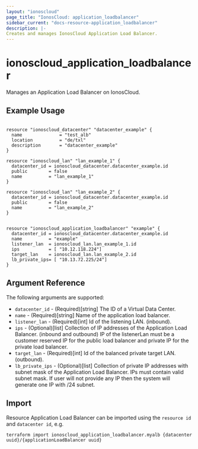 ```yaml
---
layout: "ionoscloud"
page_title: "IonosCloud: application_loadbalancer"
sidebar_current: "docs-resource-application_loadbalancer"
description: |-
Creates and manages IonosCloud Application Load Balancer.
---
```


# ionoscloud_application_loadbalancer

Manages an Application Load Balancer on IonosCloud.

## Example Usage

```hcl

resource "ionoscloud_datacenter" "datacenter_example" {
  name              = "test_alb"
  location          = "de/txl"
  description       = "datacenter_example"
}

resource "ionoscloud_lan" "lan_example_1" {
  datacenter_id = ionoscloud_datacenter.datacenter_example.id 
  public        = false
  name          = "lan_example_1"
}

resource "ionoscloud_lan" "lan_example_2" {
  datacenter_id = ionoscloud_datacenter.datacenter_example.id  
  public        = false
  name          = "lan_example_2"
}


resource "ionoscloud_application_loadbalancer" "example" { 
  datacenter_id = ionoscloud_datacenter.datacenter_example.id
  name          = "example"
  listener_lan  = ionoscloud_lan.lan_example_1.id
  ips           = [ "10.12.118.224"]
  target_lan    = ionoscloud_lan.lan_example_2.id
  lb_private_ips= [ "10.13.72.225/24"]
}
```

## Argument Reference

The following arguments are supported:

- `datacenter_id` - (Required)[string] The ID of a Virtual Data Center.
- `name` - (Required)[string] Name of the application load balancer.
- `listener_lan` - (Required)[int] Id of the listening LAN. (inbound).
- `ips` - (Optional)[list] Collection of IP addresses of the Application Load Balancer. (inbound and outbound) IP of the listenerLan must be a customer reserved IP for the public load balancer and private IP for the private load balancer.
- `target_lan` - (Required)[int] Id of the balanced private target LAN. (outbound).
- `lb_private_ips` - (Optional)[list] Collection of private IP addresses with subnet mask of the Application Load Balancer. IPs must contain valid subnet mask. If user will not provide any IP then the system will generate one IP with /24 subnet.


## Import

Resource Application Load Balancer can be imported using the `resource id` and `datacenter id`, e.g.

```shell
terraform import ionoscloud_application_loadbalancer.myalb {datacenter uuid}/{applicationLoadBalancer uuid}
```